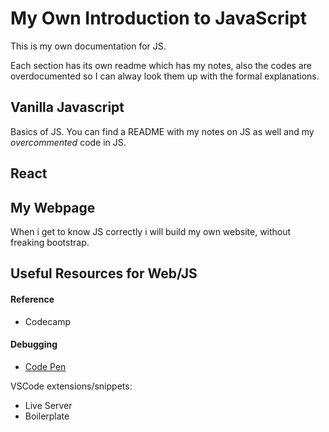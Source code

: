 # My Own Introduction to JavaScript
This is my own documentation for JS.

Each section has its own readme which has my notes, also the codes are overdocumented so I can alway look them up with the
formal explanations.

## Vanilla Javascript
Basics of JS. You can find a README with my notes on JS as well and my *overcommented* code in JS.

## React


## My Webpage
When i get to know JS correctly i will build my own website, without freaking bootstrap.

## Useful Resources for Web/JS
#### Reference
- Codecamp

#### Debugging
- [Code Pen](https://codepen.io/)

VSCode extensions/snippets:
- Live Server
- Boilerplate